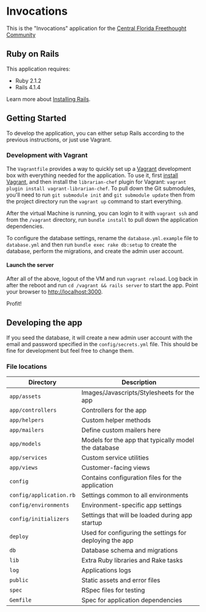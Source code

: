 # Invocations

This is the "Invocations" application for the [Central Florida Freethought Community](http://cflfreethought.org/)

## Ruby on Rails

This application requires:

- Ruby 2.1.2
- Rails 4.1.4

Learn more about [Installing Rails](http://railsapps.github.io/installing-rails.html).

## Getting Started

To develop the application, you can either setup Rails according to the previous instructions, or just use Vagrant.

### Development with Vagrant

The `Vagrantfile` provides a way to quickly set up a [Vagrant](http://vagrantup.com) development box with everything needed for the application. To use it, first [install Vagrant](http://docs.vagrantup.com/v2/installation/index.html), and then install the `librarian-chef` plugin for Vagrant: `vagrant plugin install vagrant-librarian-chef`. To pull down the Git submodules, you'll need to run `git submodule init` and `git submodule update` then from the project directory run the `vagrant up` command to start everything.

After the virtual Machine is running, you can login to it with `vagrant ssh` and from the `/vagrant` directory, run `bundle install` to pull down the application dependencies.

To configure the database settings, rename the `database.yml.example` file to `database.yml` and then run `bundle exec rake db:setup` to create the database, perform the migrations, and create the admin user account.

#### Launch the server
After all of the above, logout of the VM and run `vagrant reload`. Log back in after the reboot and run `cd /vagrant && rails server` to start the app. Point your browser to [http://localhost:3000](http://localhost:3000). 

Profit!

## Developing the app

If you seed the database, it will create a new admin user account with the email and password specified in the `config/secrets.yml` file. This should be fine for development but feel free to change them.

### File locations

| Directory | Description |
| -------- | -------- |
| `app/assets` | Images/Javascripts/Stylesheets for the app |
| `app/controllers` | Controllers for the app |
| `app/helpers` | Custom helper methods |
| `app/mailers` | Define custom mailers here |
| `app/models` | Models for the app that typically model the database |
| `app/services` | Custom service utilities |
| `app/views` | Customer-facing views |
| `config` | Contains configuration files for the application |
| `config/application.rb` | Settings common to all environments |
| `config/environments` | Environment-specific app settings |
| `config/initializers` | Settings that will be loaded during app startup |
| `deploy` | Used for configuring the settings for deploying the app |
| `db` | Database schema and migrations |
| `lib` | Extra Ruby libraries and Rake tasks |
| `log` | Applications logs |
| `public` | Static assets and error files |
| `spec` | RSpec files for testing |
| `Gemfile` | Spec for application dependencies |
